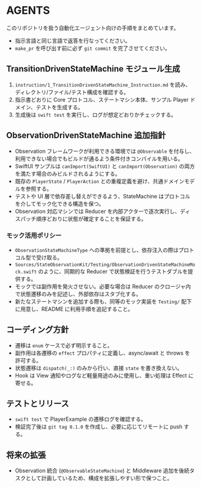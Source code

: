 # AGENTS

このリポジトリを扱う自動化エージェント向けの手順をまとめています。

- 指示言語と同じ言語で返答を行なってください。
- `make_pr` を呼び出す前に必ず `git commit` を完了させてください。

## TransitionDrivenStateMachine モジュール生成

1. `instruction/1_TransitionDrivenStateMachine_Instruction.md` を読み、ディレクトリ/ファイル/テスト構成を確認する。
2. 指示書どおりに Core プロトコル、ステートマシン本体、サンプル Player ドメイン、テストを生成する。
3. 生成後は `swift test` を実行し、ログが想定どおりかチェックする。

## ObservationDrivenStateMachine 追加指針

- Observation フレームワークが利用できる環境では `@Observable` を付与し、利用できない場合でもビルドが通るよう条件付きコンパイルを用いる。
- SwiftUI サンプルは `canImport(SwiftUI)` と `canImport(Observation)` の両方を満たす場合のみビルドされるようにする。
- 既存の `PlayerState` / `PlayerAction` との重複定義を避け、共通ドメインモデルを参照する。
- テストや UI 層で依存差し替えができるよう、StateMachine はプロトコルを介してモック化できる構造を保つ。
- Observation 対応マシンでは Reducer を内部アクターで逐次実行し、ディスパッチ順序どおりに状態が確定することを保証する。

### モック活用ポリシー

- `ObservationStateMachineType` への準拠を前提とし、依存注入の際はプロトコル型で受け取る。
- `Sources/StateObservationKit/Testing/ObservationDrivenStateMachineMock.swift` のように、同期的な Reducer で状態検証を行うテストダブルを提供する。
- モックでは副作用を発火させない。必要な場合は Reducer のクロージャ内で状態遷移のみを記述し、外部依存はスタブ化する。
- 新たなステートマシンを追加する際も、同等のモック実装を `Testing/` 配下に用意し、README に利用手順を追記すること。

## コーディング方針

- 遷移は `enum` ケースで必ず明示すること。
- 副作用は各遷移の `effect` プロパティに定義し、async/await と throws を許可する。
- 状態遷移は `dispatch(_:)` のみから行い、直接 `state` を書き換えない。
- Hook は View 通知やログなど軽量用途のみに使用し、重い処理は Effect に寄せる。

## テストとリリース

- `swift test` で PlayerExample の遷移ログを確認する。
- 検証完了後は `git tag 0.1.0` を作成し、必要に応じてリモートに push する。

## 将来の拡張

- Observation 統合 (`@ObservableStateMachine`) と Middleware 追加を後続タスクとして計画しているため、構成を拡張しやすい形で保つこと。
